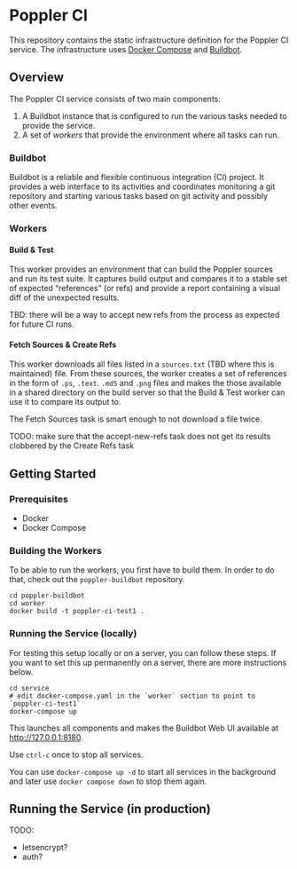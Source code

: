 # Poppler CI

This repository contains the static infrastructure definition for the Poppler CI service. The infrastructure uses [Docker Compose]() and [Buildbot](https://buildbot.net).

## Overview

The Poppler CI service consists of two main components:

1. A Buildbot instance that is configured to run the various tasks needed to
   provide the service.
2. A set of _workers_ that provide the environment where all tasks can run.

### Buildbot

Buildbot is a reliable and flexible continuous integration (CI) project. It
provides a web interface to its activities and coordinates monitoring a git
repository and starting various tasks based on git activity and possibly other
events.

### Workers

#### Build & Test

This worker provides an environment that can build the Poppler sources and
run its test suite. It captures build output and compares it to a stable set
of expected “references” (or refs) and provide a report containing a visual
diff of the unexpected results.

TBD: there will be a way to accept new refs from the process as expected for
future CI runs.

#### Fetch Sources & Create Refs

This worker downloads all files listed in a `sources.txt` (TBD where this is maintained) file. From these sources, the worker creates a set of references
in the form of `.ps`, `.text`. `.md5` and `.png` files and makes the those available in a shared directory on the build server so that the Build & Test worker can use it to compare its output to.

The Fetch Sources task is smart enough to not download a file twice.

TODO: make sure that the accept-new-refs task does not get its results clobbered
by the Create Refs task

## Getting Started

### Prerequisites

- Docker
- Docker Compose

### Building the Workers

To be able to run the workers, you first have to build them. In order to do
that, check out the `poppler-buildbot` repository.

```shell
cd poppler-buildbot
cd worker
docker build -t poppler-ci-test1 .
```
### Running the Service (locally)

For testing this setup locally or on a server, you can follow these steps.
 If you want to set this up permanently on a server, there are more
 instructions below.

```shell
cd service
# edit docker-compose.yaml in the `worker` section to point to `poppler-ci-test1`
docker-compose up
```

This launches all components and makes the Buildbot Web UI available at http://127.0.0.1:8180.

Use `ctrl-c` once to stop all services.

You can use `docker-compose up -d` to start all services in the background and
later use `docker compose down` to stop them again.

## Running the Service (in production)

TODO:
- letsencrypt?
- auth?
